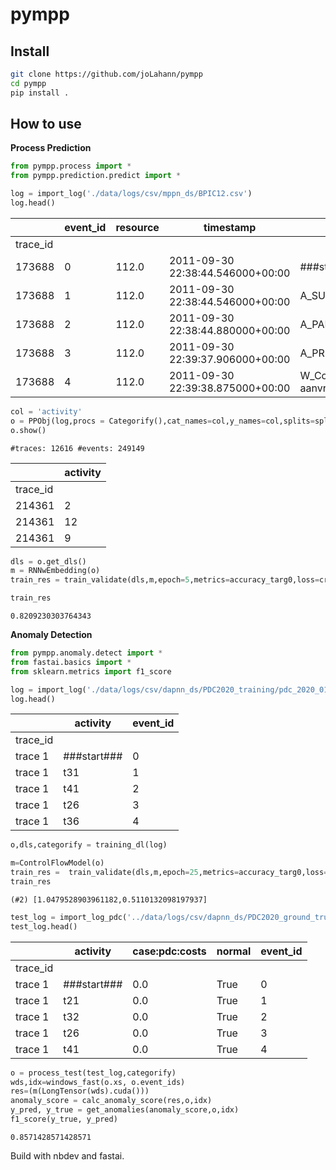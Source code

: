 # pympp

<!-- WARNING: THIS FILE WAS AUTOGENERATED! DO NOT EDIT! -->

## Install

``` sh
git clone https://github.com/joLahann/pympp
cd pympp
pip install .
```

## How to use

**Process Prediction**

``` python
from pympp.process import *
from pympp.prediction.predict import *
```

``` python
log = import_log('./data/logs/csv/mppn_ds/BPIC12.csv')
log.head()
```

<div>
<style scoped>
    .dataframe tbody tr th:only-of-type {
        vertical-align: middle;
    }
&#10;    .dataframe tbody tr th {
        vertical-align: top;
    }
&#10;    .dataframe thead th {
        text-align: right;
    }
</style>

|          | event_id | resource | timestamp                        | activity                        | REG_DATE                         | AMOUNT_REQ |
|----------|----------|----------|----------------------------------|---------------------------------|----------------------------------|------------|
| trace_id |          |          |                                  |                                 |                                  |            |
| 173688   | 0        | 112.0    | 2011-09-30 22:38:44.546000+00:00 | \###start###                    | 2011-10-01 00:38:44.546000+02:00 | 20000      |
| 173688   | 1        | 112.0    | 2011-09-30 22:38:44.546000+00:00 | A_SUBMITTED_COMPLETE            | 2011-10-01 00:38:44.546000+02:00 | 20000      |
| 173688   | 2        | 112.0    | 2011-09-30 22:38:44.880000+00:00 | A_PARTLYSUBMITTED_COMPLETE      | 2011-10-01 00:38:44.546000+02:00 | 20000      |
| 173688   | 3        | 112.0    | 2011-09-30 22:39:37.906000+00:00 | A_PREACCEPTED_COMPLETE          | 2011-10-01 00:38:44.546000+02:00 | 20000      |
| 173688   | 4        | 112.0    | 2011-09-30 22:39:38.875000+00:00 | W_Completeren aanvraag_SCHEDULE | 2011-10-01 00:38:44.546000+02:00 | 20000      |

</div>

``` python
col = 'activity'
o = PPObj(log,procs = Categorify(),cat_names=col,y_names=col,splits=split_traces(log))
o.show()
```

    #traces: 12616 #events: 249149

|          | activity |
|----------|----------|
| trace_id |          |
| 214361   | 2        |
| 214361   | 12       |
| 214361   | 9        |

``` python
dls = o.get_dls()
m = RNNwEmbedding(o)
train_res = train_validate(dls,m,epoch=5,metrics=accuracy_targ0,loss=cross_entropy_targ0,print_output=False,show_plot=False)
```

``` python
train_res
```

    0.8209230303764343

**Anomaly Detection**

``` python
from pympp.anomaly.detect import *
from fastai.basics import *
from sklearn.metrics import f1_score
```

``` python
log = import_log('./data/logs/csv/dapnn_ds/PDC2020_training/pdc_2020_0101100.csv.gz')
log.head()
```

<div>
<style scoped>
    .dataframe tbody tr th:only-of-type {
        vertical-align: middle;
    }
&#10;    .dataframe tbody tr th {
        vertical-align: top;
    }
&#10;    .dataframe thead th {
        text-align: right;
    }
</style>

|          | activity     | event_id |
|----------|--------------|----------|
| trace_id |              |          |
| trace 1  | \###start### | 0        |
| trace 1  | t31          | 1        |
| trace 1  | t41          | 2        |
| trace 1  | t26          | 3        |
| trace 1  | t36          | 4        |

</div>

``` python
o,dls,categorify = training_dl(log)
```

``` python
m=ControlFlowModel(o)
train_res =  train_validate(dls,m,epoch=25,metrics=accuracy_targ0,loss=cross_entropy_targ0,print_output=False,show_plot=False)
train_res
```

    (#2) [1.0479528903961182,0.5110132098197937]

``` python
test_log = import_log_pdc('../data/logs/csv/dapnn_ds/PDC2020_ground_truth/pdc_2020_0101100.csv.gz')
test_log.head()
```

<div>
<style scoped>
    .dataframe tbody tr th:only-of-type {
        vertical-align: middle;
    }
&#10;    .dataframe tbody tr th {
        vertical-align: top;
    }
&#10;    .dataframe thead th {
        text-align: right;
    }
</style>

|          | activity     | case:pdc:costs | normal | event_id |
|----------|--------------|----------------|--------|----------|
| trace_id |              |                |        |          |
| trace 1  | \###start### | 0.0            | True   | 0        |
| trace 1  | t21          | 0.0            | True   | 1        |
| trace 1  | t32          | 0.0            | True   | 2        |
| trace 1  | t26          | 0.0            | True   | 3        |
| trace 1  | t41          | 0.0            | True   | 4        |

</div>

``` python
o = process_test(test_log,categorify)
wds,idx=windows_fast(o.xs, o.event_ids)
res=(m(LongTensor(wds).cuda()))
anomaly_score = calc_anomaly_score(res,o,idx)
y_pred, y_true = get_anomalies(anomaly_score,o,idx)
f1_score(y_true, y_pred)
```

    0.8571428571428571

Build with nbdev and fastai.
